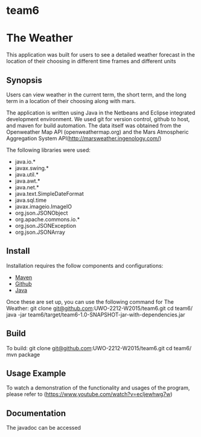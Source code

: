 # team6
# The Weather
This application was built for users to see a detailed weather forecast in the location of their choosing in different time frames and different units

## Synopsis
Users can view weather in the current term, the short term, and the long term in a location of their choosing along with mars.

The application is written using Java in the Netbeans and Eclipse integrated development environment. We used git for version control, github to host, and maven for build automation. The data itself was obtained from the Openweather Map API (openweathermap.org) and the Mars Atmospheric Aggregation System API(http://marsweather.ingenology.com/)

The following libraries were used:
- java.io.*
- javax.swing.*
- java.util.*
- java.awt.*
- java.net.*
- java.text.SimpleDateFormat
- java.sql.time
- javax.imageio.ImageIO
- org.json.JSONObject
- org.apache.commons.io.*
- org.json.JSONException
- org.json.JSONArray

## Install

Installation requires the follow components and configurations:
* [Maven](https://maven.apache.org/)
* [Github](https://github.com/)
* [Java](https://www.java.com/en/)

Once these are set up, you can use the following command for The Weather:
git clone git@github.com:UWO-2212-W2015/team6.git
cd team6/
java -jar team6/target/team6-1.0-SNAPSHOT-jar-with-dependencies.jar

## Build
To build:
git clone git@github.com:UWO-2212-W2015/team6.git
cd team6/
mvn package

## Usage Example

To watch a demonstration of the functionality and usages of the program, please refer to (https://www.youtube.com/watch?v=ecljewhwg7w)

## Documentation
The javadoc can be accessed 

